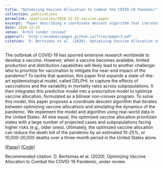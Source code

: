 ```yaml
---
title: "Optimizing Vaccine Allocation to Combat the COVID-19 Pandemic"
collection: publications
permalink: /publication/2020-12-25-vaccine-paper
excerpt: 'Paper describing a coordinate descent algorithm that iterates between optimizing vaccine allocations (e.g. based on the population's risk classes) and simulating the dynamics of the pandemic (using an extension of the DELPHI epidemiological model) in order to reduce the number of deaths given a certain allocated budget.'
date: 2020-12-25
venue: 'ArXiV (under review)'
paperurl: 'http://academicpages.github.io/files/paper3.pdf'
citation: 'D. Bertsimas et al. (2020), Optimizing Vaccine Allocation to Combat the COVID-19 Pandemic, under review.'
---
```

The outbreak of COVID-19 has spurred extensive research worldwide to develop a vaccine. However, when a vaccine becomes available, limited production and distribution capabilities will likely lead to another challenge: who to prioritize for vaccination to mitigate the near-end impact of the pandemic? To tackle that question, this paper first expands a state-of-the-art epidemiological model, called DELPHI, to capture the effects of vaccinations and the variability in mortality rates across subpopulations. It then integrates this predictive model into a prescriptive model to optimize vaccine allocation, formulated as a bilinear non-convex program. To solve this model, this paper proposes a coordinate descent algorithm that iterates between optimizing vaccine allocations and simulating the dynamics of the pandemic. We implement the model and algorithm using real-world data in the United States. All else equal, the optimized vaccine allocation prioritizes states with a large number of projected cases and subpopulations facing higher risks (e.g., older ones). Ultimately, the optimized vaccine allocation can reduce the death toll of the pandemic by an estimated 10-25%, or 10,000-20,000 deaths over a three-month period in the United States alone.

[(Paper)](http://academicpages.github.io/files/paper3.pdf) [(Code)](https://github.com/jivanhoe/optimal-vaccine-allocation)

Recommended citation: D. Bertsimas et al. (2020), Optimizing Vaccine Allocation to Combat the COVID-19 Pandemic, under review.
